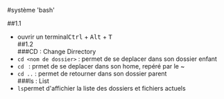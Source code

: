#système 'bash'

##1.1
- ouvrir un terminal<kbd>Ctrl</kbd> + <kbd>Alt</kbd> + <kbd>T</kbd>  
##1.2  
###CD : Change Dirrectory  
-  `cd <nom de dossier>` : permet de se deplacer dans son dossier enfant
-  `cd ` : prmet de se deplacer dans son home, repéré par le ~
-  `cd ..` : permet de retourner dans son dossier parent  
###ls : List  
- `ls`permet d'affichier la liste des dossiers et fichiers actuels  
